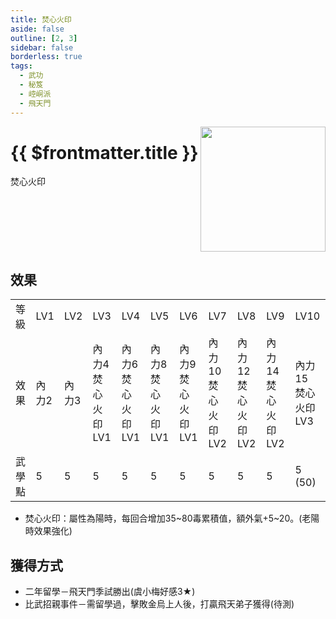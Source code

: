 ```yaml
---
title: 焚心火印
aside: false
outline: [2, 3]
sidebar: false
borderless: true
tags:
  - 武功
  - 秘笈
  - 崆峒派
  - 飛天門
---
```


<img src="/images/books/item_book_7009.png" align="right" width="200" />

# {{ $frontmatter.title }}

焚心火印
<br clear="all" />

## 效果

<table>
    <tr>
        <td>等級</td>
        <td>LV1</td>
        <td>LV2</td>
        <td>LV3</td>
        <td>LV4</td>
        <td>LV5</td>
        <td>LV6</td>
        <td>LV7</td>
        <td>LV8</td>
        <td>LV9</td>
        <td>LV10</td>
    </tr>
    <tr>
        <td>效果</td>
        <td>內力2</td>
        <td>內力3</td>
        <td>內力4<br>焚心火印LV1</td>
        <td>內力6<br>焚心火印LV1</td>
        <td>內力8<br>焚心火印LV1</td>
        <td>內力9<br>焚心火印LV1</td>
        <td>內力10<br>焚心火印LV2</td>
        <td>內力12<br>焚心火印LV2</td>
        <td>內力14<br>焚心火印LV2</td>
        <td>內力15<br>焚心火印LV3</td>
    </tr>
    <tr>
        <td>武學點</td>
        <td>5</td>
        <td>5</td>
        <td>5</td>
        <td>5</td>
        <td>5</td>
        <td>5</td>
        <td>5</td>
        <td>5</td>
        <td>5</td>
        <td>5 (50)</td>
    </tr>
</table>

- 焚心火印：屬性為陽時，每回合增加35~80毒累積值，額外氣+5~20。(老陽時效果強化)

## 獲得方式

- 二年留學－飛天門季試勝出(虞小梅好感3★)
- 比武招親事件－需留學過，擊敗金烏上人後，打贏飛天弟子獲得(待測)
